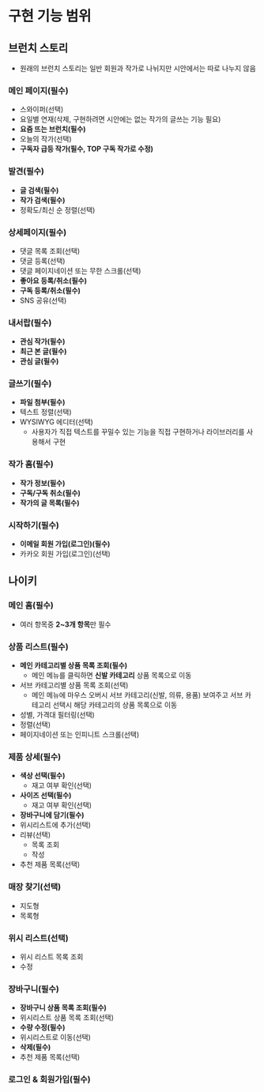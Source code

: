 # 구현 기능 범위

## 브런치 스토리

- 원래의 브런치 스토리는 일반 회원과 작가로 나뉘지만 시안에서는 따로 나누지 않음

### **메인 페이지(필수)**

- 스와이퍼(선택)
- 요일별 연재(삭제, 구현하려면 시안에는 없는 작가의 글쓰는 기능 필요)
- **요즘 뜨는 브런치(필수)**
- 오늘의 작가(선택)
- **구독자 급등 작가(필수, TOP 구독 작가로 수정)**

### **발견(필수)**

- **글 검색(필수)**
- **작가 검색(필수)**
- 정확도/최신 순 정렬(선택)

### **상세페이지(필수)**

- 댓글 목록 조회(선택)
- 댓글 등록(선택)
- 댓글 페이지네이션 또는 무한 스크롤(선택)
- **좋아요 등록/취소(필수)**
- **구독 등록/취소(필수)**
- SNS 공유(선택)

### **내서랍(필수)**

- **관심 작가(필수)**
- **최근 본 글(필수)**
- **관심 글(필수)**

### **글쓰기(필수)**

- **파일 첨부(필수)**
- 텍스트 정렬(선택)
- WYSIWYG 에디터(선택)
  - 사용자가 직접 텍스트를 꾸밀수 있는 기능을 직접 구현하거나 라이브러리를 사용해서 구현

### **작가 홈(필수)**

- **작가 정보(필수)**
- **구독/구독 취소(필수)**
- **작가의 글 목록(필수)**

### **시작하기(필수)**

- **이메일 회원 가입(로그인)(필수)**
- 카카오 회원 가입(로그인)(선택)

## 나이키

### **메인 홈(필수)**

- 여러 항목중 **2~3개 항목**만 필수

### **상품 리스트(필수)**

- **메인 카테고리별 상품 목록 조회(필수)**
  - 메인 메뉴를 클릭하면 **신발 카테고리** 상품 목록으로 이동
- 서브 카테고리별 상품 목록 조회(선택)
  - 메인 메뉴에 마우스 오버시 서브 카테고리(신발, 의류, 용품) 보여주고 서브 카테고리 선택시 해당 카테고리의 상품 목록으로 이동
- 성별, 가격대 필터링(선택)
- 정렬(선택)
- 페이지네이션 또는 인피니트 스크롤(선택)

### **제품 상세(필수)**

- **색상 선택(필수)**
  - 재고 여부 확인(선택)
- **사이즈 선택(필수)**
  - 재고 여부 확인(선택)
- **장바구니에 담기(필수)**
- 위시리스트에 추가(선택)
- 리뷰(선택)
  - 목록 조회
  - 작성
- 추천 제품 목록(선택)

### 매장 찾기(선택)

- 지도형
- 목록형

### 위시 리스트(선택)

- 위시 리스트 목록 조회
- 수정

### **장바구니(필수)**

- **장바구니 상품 목록 조회(필수)**
- 위시리스트 상품 목록 조회(선택)
- **수량 수정(필수)**
- 위시리스트로 이동(선택)
- **삭제(필수)**
- 추천 제품 목록(선택)

### **로그인 & 회원가입(필수)**
